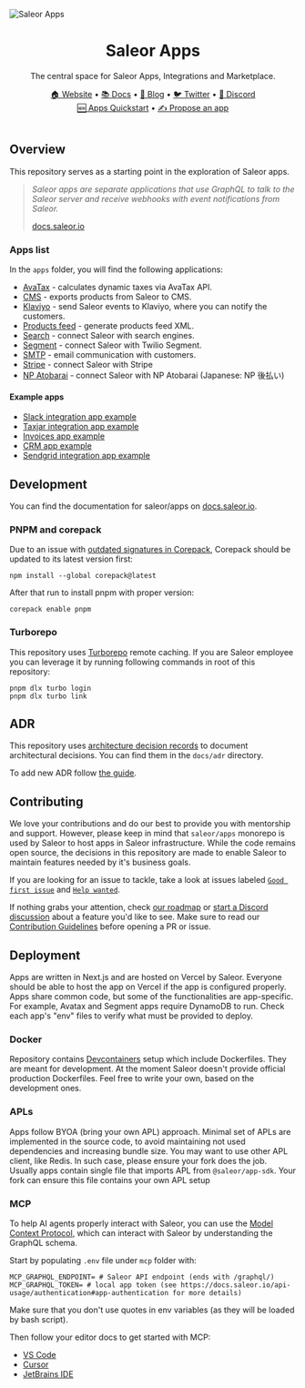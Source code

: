 ![Saleor Apps](https://user-images.githubusercontent.com/44495184/208925145-78c5022c-1a6c-4f2c-8f4f-7500e7afcaf0.png)

<div align="center">
  <h1>Saleor Apps</h1>
</div>

<div align="center">
  <p>The central space for Saleor Apps, Integrations and Marketplace.
</div>

<div align="center">
  <a href="https://saleor.io/">🏠 Website</a>
  <span> • </span>
  <a href="https://docs.saleor.io/">📚 Docs</a>
  <span> • </span>
  <a href="https://saleor.io/blog/">📰 Blog</a>
  <span> • </span>
  <a href="https://twitter.com/getsaleor">🐦 Twitter</a>
  <span> • </span>
  <a href="https://saleor.io/discord">💬 Discord</a>
</div>

<div align="center">
  <a href="https://docs.saleor.io/developer/extending/apps/quickstart">🆕 Apps Quickstart</a>
  <span> • </span>
  <a href="https://github.com/saleor/apps/discussions/categories/integrations-features">✍️ Propose an app</a>
</div>

<br/>

## Overview

This repository serves as a starting point in the exploration of Saleor apps.

> _Saleor apps are separate applications that use GraphQL to talk to the Saleor server and receive webhooks with event notifications from Saleor._
>
> [docs.saleor.io](https://docs.saleor.io/developer/extending/apps/overview)

### Apps list

In the `apps` folder, you will find the following applications:

- [AvaTax](./apps/avatax) - calculates dynamic taxes via AvaTax API.
- [CMS](./apps/cms) - exports products from Saleor to CMS.
- [Klaviyo](./apps/klaviyo) - send Saleor events to Klaviyo, where you can notify the customers.
- [Products feed](./apps/products-feed) - generate products feed XML.
- [Search](./apps/search) - connect Saleor with search engines.
- [Segment](./apps/segment/) - connect Saleor with Twilio Segment.
- [SMTP](./apps/smtp) - email communication with customers.
- [Stripe](./apps/stripe/) - connect Saleor with Stripe
- [NP Atobarai](./apps/np-atobarai/) - connect Saleor with NP Atobarai (Japanese: NP 後払い)

#### Example apps

- [Slack integration app example](https://github.com/saleor/examples/tree/main/example-app-slack)
- [Taxjar integration app example](https://github.com/saleor/examples/tree/main/example-app-taxjar)
- [Invoices app example](https://github.com/saleor/examples/tree/main/example-app-invoices)
- [CRM app example](https://github.com/saleor/examples/tree/main/example-app-crm)
- [Sendgrid integration app example](https://github.com/saleor/examples/tree/main/example-app-sendgrid)

## Development

You can find the documentation for saleor/apps on [docs.saleor.io](https://docs.saleor.io/developer/extending/apps/local-app-development).

### PNPM and corepack

Due to an issue with [outdated signatures in Corepack](https://github.com/nodejs/corepack/issues/612), Corepack should be updated to its latest version first:

```shell
npm install --global corepack@latest
```

After that run to install pnpm with proper version:

```shell
corepack enable pnpm
```

### Turborepo

This repository uses [Turborepo](https://turbo.build/) remote caching. If you are Saleor employee you can leverage it by running following commands in root of this repository:

```shell
pnpm dlx turbo login
pnpm dlx turbo link
```

## ADR

This repository uses [architecture decision records](https://cognitect.com/blog/2011/11/15/documenting-architecture-decisions) to document architectural decisions. You can find them in the `docs/adr` directory.

To add new ADR follow [the guide](https://github.com/npryce/adr-tools).

## Contributing

We love your contributions and do our best to provide you with mentorship and support. However, please keep in mind that `saleor/apps` monorepo is used by Saleor to host apps in Saleor infrastructure. While the code remains open source, the decisions in this repository are made to enable Saleor to maintain features needed by it's business goals.

If you are looking for an issue to tackle, take a look at issues labeled [`Good first issue`](https://github.com/saleor/apps/issues?q=is%3Aopen+is%3Aissue+label%3A%22good+first+issue%22+) and [`Help wanted`](https://github.com/saleor/apps/issues?q=is%3Aopen+is%3Aissue+label%3A%22help+wanted%22).

If nothing grabs your attention, check [our roadmap](https://saleor.io/roadmap) or [start a Discord discussion](https://saleor.io/discord) about a feature you'd like to see. Make sure to read our [Contribution Guidelines](http://docs.saleor.io/developer/community/contributing) before opening a PR or issue.

## Deployment

Apps are written in Next.js and are hosted on Vercel by Saleor. Everyone should be able to host the app on Vercel if the app is configured properly. Apps share common code, but some of the functionalities are app-specific. For example, Avatax and Segment apps require DynamoDB to run. Check each app's "env" files to verify what must be provided to deploy.

### Docker

Repository contains [Devcontainers](https://containers.dev/) setup which include Dockerfiles. They are meant for development. At the moment Saleor doesn't provide official production Dockerfiles. Feel free to write your own, based on the development ones.

### APLs

Apps follow BYOA (bring your own APL) approach. Minimal set of APLs are implemented in the source code, to avoid maintaining not used dependencies and increasing bundle size. You may want to use other APL client, like Redis. In such case, please ensure your fork does the job. Usually apps contain single file that imports APL from `@saleor/app-sdk`. Your fork can ensure this file contains your own APL setup

### MCP

To help AI agents properly interact with Saleor, you can use the [Model Context Protocol](https://modelcontextprotocol.io/introduction), which can interact with Saleor by understanding the GraphQL schema.

Start by populating `.env` file under `mcp` folder with:

```
MCP_GRAPHQL_ENDPOINT= # Saleor API endpoint (ends with /graphql/)
MCP_GRAPHQL_TOKEN= # local app token (see https://docs.saleor.io/api-usage/authentication#app-authentication for more details)
```

Make sure that you don't use quotes in env variables (as they will be loaded by bash script).

Then follow your editor docs to get started with MCP:

- [VS Code](https://code.visualstudio.com/docs/copilot/chat/mcp-servers)
- [Cursor](https://docs.cursor.com/context/model-context-protocol#configuration-locations)
- [JetBrains IDE](https://www.jetbrains.com/help/ai-assistant/configure-an-mcp-server.html)
